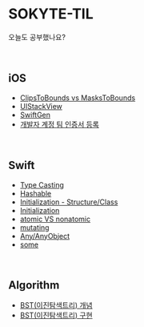 # SOKYTE-TIL
오늘도 공부했나요?

<br>

## iOS

- [ClipsToBounds vs MasksToBounds](https://so-kyte.tistory.com/3)
- [UIStackView](https://so-kyte.tistory.com/10)
- [SwiftGen](https://so-kyte.tistory.com/11)
- [개발자 계정 팀 인증서 등록](https://so-kyte.tistory.com/28)

<br>

## Swift 
- [Type Casting](https://so-kyte.tistory.com/6)
- [Hashable](https://so-kyte.tistory.com/15)
- [Initialization - Structure/Class](https://so-kyte.tistory.com/27)
- [Initialization](https://so-kyte.tistory.com/23)
- [atomic VS nonatomic](https://so-kyte.tistory.com/29)
- [mutating](https://so-kyte.tistory.com/32)
- [Any/AnyObject](https://so-kyte.tistory.com/34)
- [some](https://so-kyte.tistory.com/35)

<br>

## Algorithm
- [BST(이진탐색트리) 개념](https://so-kyte.tistory.com/8)
- [BST(이진탐색트리) 구현](https://so-kyte.tistory.com/9)
